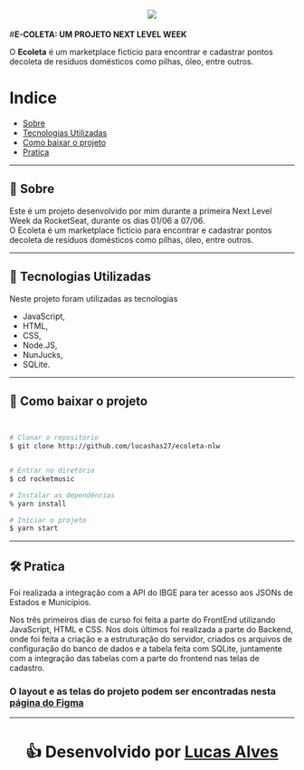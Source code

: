 <h1 align="center">
    <img src=https://ik.imagekit.io/mzewmmeswq/logo_PgmTR_Tjs.svg>
</h1>




#**E-COLETA: UM PROJETO NEXT LEVEL WEEK**

O **Ecoleta** é um marketplace fictício para encontrar e cadastrar pontos decoleta de resíduos domésticos como pilhas, óleo, entre outros.</h3>



# Indice

- [Sobre](#-sobre)
- [Tecnologias Utilizadas](#-tecnologias-utilizadas)
- [Como baixar o projeto](#-como-baixar-o-projeto)
- [Pratica](#-pratica)


---







## 📩 Sobre


Este é um projeto desenvolvido por mim durante a primeira Next Level Week da RocketSeat, durante os dias 01/06 a 07/06.<br>
O Ecoleta é um marketplace fictício para encontrar e cadastrar pontos decoleta de resíduos domésticos como pilhas, óleo, entre outros.


---



## 🚀 Tecnologias Utilizadas

Neste projeto foram utilizadas as tecnologias
- JavaScript,
- HTML, 
- CSS, 
- Node.JS,
- NunJucks, 
- SQLite.




---



## 📂 Como baixar o projeto


```bash


# Clonar o repositório
$ git clone http://github.com/lucashas27/ecoleta-nlw


# Entrar no diretório
$ cd rocketmusic

# Instalar as dependências
% yarn install

# Iniciar o projeto
$ yarn start


```
---




## 🛠 Pratica


Foi realizada a integração com a API do IBGE para ter acesso aos JSONs de Estados e Municípios.


Nos três primeiros dias de curso foi feita a parte do FrontEnd utilizando JavaScript, HTML e CSS. 
Nos dois últimos foi realizada a parte do Backend, onde foi feita a criação e a estruturação do servidor, criados os arquivos de configuração do banco de dados e a tabela feita com SQLite, juntamente com a integração das tabelas com a parte do frontend nas telas de cadastro.




### O layout e as telas do projeto podem ser encontradas nesta <a href="https://www.figma.com/file/1SxgOMojOB2zYT0Mdk28lB/Ecoleta?node-id=136%3A546">página do Figma</a> 



---


<h1 align='center'>
👍 Desenvolvido por <a href="https://www.linkedin.com/in/lucas-alves-181182164/"> Lucas Alves </a>






